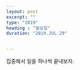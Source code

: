 ```yaml
---
layout: post
excerpt: ""
type: "2019"
heading : "월요일"
duration: "2019.JUL.29"


---
```

 
집중해서 일을 하나씩 끝내보자.